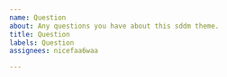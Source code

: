 ```yaml
---
name: Question
about: Any questions you have about this sddm theme.
title: Question
labels: Question
assignees: nicefaa6waa

---
```



